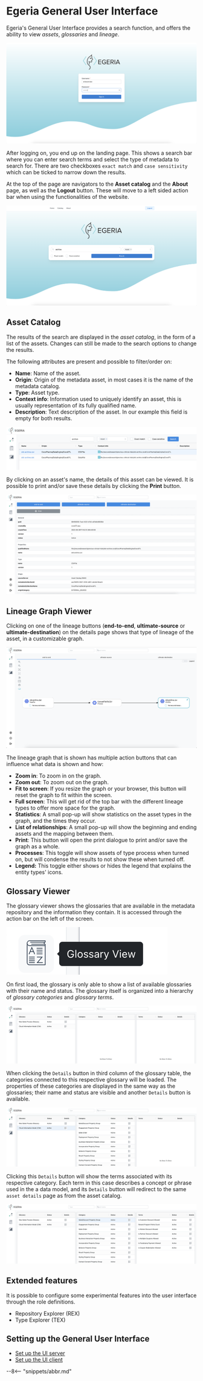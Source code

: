 <!-- SPDX-License-Identifier: CC-BY-4.0 -->
<!-- Copyright Contributors to the Egeria project. -->

# Egeria General User Interface

Egeria's General User Interface provides a search function, and offers the ability to view *assets*, *glossaries* and *lineage*.

![login](egeria-ui-login.png)

After logging on, you end up on the landing page. This shows a search bar where you can enter search terms and select the type of metadata to search for. There are two checkboxes `exact match` and  `case sensitivity` which can be ticked to narrow down the results.

At the top of the page are navigators to the **Asset catalog** and the **About** page, as well as the **Logout** button. These will move to a left sided action bar when using the functionalities of the website.

![search](egeria-ui-asset-search.png)

## Asset Catalog

The results of the search are displayed in the *asset catalog*, in the form of a list of the assets. Changes can still be made to the search options to change the results.

The following attributes are present and possible to filter/order on:

- **Name**: Name of the asset.
- **Origin**: Origin of the metadata asset, in most cases it is the name of the metadata catalog.
- **Type**: Asset type.
- **Context info**: Information used to uniquely identify an asset, this is usually representation of its fully qualified name.
- **Description**: Text description of the asset. In our example this field is empty for both results.

![search results](egeria-ui-asset-list.png)

By clicking on an asset's name, the details of this asset can be viewed. It is possible to print and/or save these details by clicking the **Print** button.

![asset list](egeria-ui-asset-details.png)

## Lineage Graph Viewer

Clicking on one of the lineage buttons (**end-to-end**, **ultimate-source** or **ultimate-destination**) on the details page shows that type of lineage of the asset, in a customizable graph.

![asset list](egeria-ui-lineage-graph.png)

The lineage graph that is shown has multiple action buttons that can influence what data is shown and how:

- **Zoom in**: To zoom in on the graph.
- **Zoom out**: To zoom out on the graph.
- **Fit to screen**: If you resize the graph or your browser, this button will reset the graph to fit within the screen.
- **Full screen**: This will get rid of the top bar with the different lineage types to offer more space for the graph.
- **Statistics**: A small pop-up will show statistics on the asset types in the graph, and the times they occur.
- **List of relationships**: A small pop-up will show the beginning and ending assets and the mapping between them.
- **Print**: This button will open the print dialogue to print and/or save the graph as a whole.
- **Processes**: This toggle will show assets of type process when turned on, but will condense the results to not show these when turned off.
- **Legend:** This toggle either shows or hides the legend that explains the entity types' icons.

## Glossary Viewer

The glossary viewer shows the glossaries that are available in the metadata repository and the information they contain. It is accessed through the action bar on the left of the screen.

![glossary](egeria-ui-glossary-icon.png)

On first load, the glossary is only able to show a list of available glossaries with their name and status. The glossary itself is organized into a hierarchy of *glossary categories* and *glossary terms*.

![glossary](egeria-ui-glossary.png)

When clicking the `Details` button in third column of the glossary table, the categories connected to this respective glossary will be loaded.
The properties of these categories are displayed in the same way as the glossaries; their name and status are visible and another `Details` button is available.

![category](egeria-ui-category.png)

Clicking this `Details` button will show the terms associated with its respective category. Each term in this case describes a concept or phrase used in the a data model, and its `Details` button will redirect to the same `asset details` page as from the asset catalog.

![terms](egeria-ui-terms.png)

## Extended features

It is possible to configure some experimental features into the user interface through the role definitions.

- Repository Explorer (REX)
- Type Explorer (TEX)

## Setting up the General User Interface

* [Set up the UI server](https://github.com/odpi/egeria/tree/main/open-metadata-implementation/user-interfaces/ui-chassis)
* [Set up the UI client](https://github.com/odpi/egeria-ui)


--8<-- "snippets/abbr.md"
